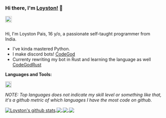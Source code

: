 ### Hi there, I'm [Loyston!](https://anuraghazra.github.io) 👋

<a href="LoystonLive#7925">
  <img align="left" alt="Loyston's Discord" width="21px" src="https://raw.githubusercontent.com/anuraghazra/anuraghazra/master/assets/discord-round.svg" />
</a>

<br />
<br />

Hi, I'm Loyston Pais, 16 y/o, a passionate self-taught programmer from India.

- I've kinda mastered Python.
- I make discord bots! [CodeGod](https://github.com/loyston500/CodeGod)
- Currenty rewriting my bot in Rust and learning the language as well [CodeGodRust](https:://github.com/loyston500/CodeGodRust)

**Languages and Tools:**  

<code><img height="20" src="https://user-images.githubusercontent.com/53959446/111877046-72a75c00-89c7-11eb-804a-9878b5dc3f3f.png"></code>

<!--- 
  if you have forked this to use on your profile, 
  Change the `github-readme-stats.anuraghazra1.vercel.app` to `github-readme-stats.vercel.app` 
--->

<!-- Change the `github-readme-stats.anuraghazra1.vercel.app` to `github-readme-stats.vercel.app`  -->

*NOTE: Top languages does not indicate my skill level or something like that, it's a github metric of which languages I have the most code on github.*

<a href="https://github.com/loyston500">
  <img align="center" src="https://github-readme-stats.vercel.app/api?username=loyston500&show_icons=true&include_all_commits=true&theme=dracula" alt="Loyston's github stats" />
</a>
<a href="https://github.com/loyston500">
  <!-- Change the `github-readme-stats.anuraghazra1.vercel.app` to `github-readme-stats.vercel.app`  -->
  <img align="center" src="https://github-readme-stats.vercel.app/api/top-langs/?username=loyston500&layout=compact&theme=dracula" />
</a>

<a href="https://github.com/loyston500">
  <!-- Change the `github-readme-stats.anuraghazra1.vercel.app` to `github-readme-stats.vercel.app`  -->
  <img align="center" src="https://github-readme-stats.vercel.app/api/pin/?username=loyston500&repo=CodeGod&theme=dracula" />
</a>    
<a href="https://github.com/loyston500">
  <!-- Change the `github-readme-stats.anuraghazra1.vercel.app` to `github-readme-stats.vercel.app`  -->
  <img align="center" src="https://github-readme-stats.vercel.app/api/pin/?username=loyston500&repo=CodeGodRust&theme=dracula" />


</a>


